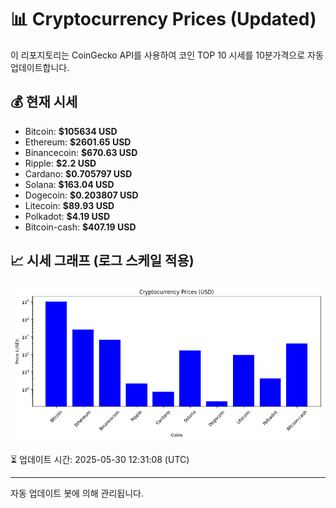 
# 📊 Cryptocurrency Prices (Updated)

이 리포지토리는 CoinGecko API를 사용하여 코인 TOP 10 시세를 10분가격으로 자동 업데이트합니다.

## 💰 현재 시세
- Bitcoin: **$105634 USD**
- Ethereum: **$2601.65 USD**
- Binancecoin: **$670.63 USD**
- Ripple: **$2.2 USD**
- Cardano: **$0.705797 USD**
- Solana: **$163.04 USD**
- Dogecoin: **$0.203807 USD**
- Litecoin: **$89.93 USD**
- Polkadot: **$4.19 USD**
- Bitcoin-cash: **$407.19 USD**

## 📈 시세 그래프 (로그 스케일 적용)
![Crypto Prices](crypto_prices.png)

⏳ 업데이트 시간: 2025-05-30 12:31:08 (UTC)

---
자동 업데이트 봇에 의해 관리됩니다.
